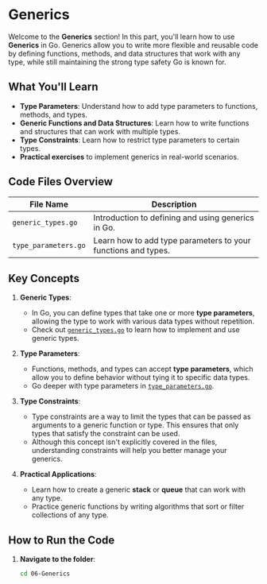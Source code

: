 # Generics

Welcome to the **Generics** section! In this part, you'll learn how to use **Generics** in Go. Generics allow you to write more flexible and reusable code by defining functions, methods, and data structures that work with any type, while still maintaining the strong type safety Go is known for.

## What You'll Learn

- **Type Parameters**: Understand how to add type parameters to functions, methods, and types.
- **Generic Functions and Data Structures**: Learn how to write functions and structures that can work with multiple types.
- **Type Constraints**: Learn how to restrict type parameters to certain types.
- **Practical exercises** to implement generics in real-world scenarios.

## Code Files Overview

| File Name                 | Description                                                       |
|---------------------------|-------------------------------------------------------------------|
| `generic_types.go`         | Introduction to defining and using generics in Go.                |
| `type_parameters.go`       | Learn how to add type parameters to your functions and types.     |

## Key Concepts

1. **Generic Types**:
   - In Go, you can define types that take one or more **type parameters**, allowing the type to work with various data types without repetition.
   - Check out [`generic_types.go`](./generic_types.go) to learn how to implement and use generic types.

2. **Type Parameters**:
   - Functions, methods, and types can accept **type parameters**, which allow you to define behavior without tying it to specific data types.
   - Go deeper with type parameters in [`type_parameters.go`](./type_parameters.go).

3. **Type Constraints**:
   - Type constraints are a way to limit the types that can be passed as arguments to a generic function or type. This ensures that only types that satisfy the constraint can be used.
   - Although this concept isn't explicitly covered in the files, understanding constraints will help you better manage your generics.

4. **Practical Applications**:
   - Learn how to create a generic **stack** or **queue** that can work with any type.
   - Practice generic functions by writing algorithms that sort or filter collections of any type.

## How to Run the Code

1. **Navigate to the folder**:
   ```bash
   cd 06-Generics
